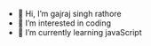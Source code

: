 - 👋 Hi, I’m gajraj singh rathore
- 👀 I’m interested in coding
- 🌱 I’m currently learning javaScript


<!---
gajrajsinghrathore/gajrajsinghrathore is a ✨ special ✨ repository because its `README.md` (this file) appears on your GitHub profile.
You can click the Preview link to take a look at your changes.
--->

